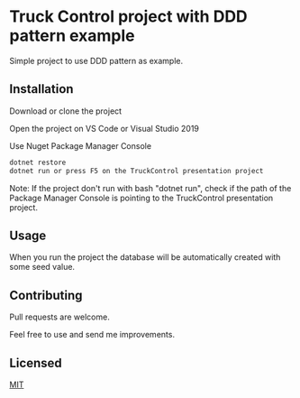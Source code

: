 # Truck Control project with DDD pattern example

Simple project to use DDD pattern as example.

## Installation

Download or clone the project 

Open the project on VS Code or Visual Studio 2019

Use Nuget Package Manager Console

```bash
dotnet restore
dotnet run or press F5 on the TruckControl presentation project
```

Note: If the project don't run with bash "dotnet run", check if the path of the Package Manager Console 
is pointing to the TruckControl presentation project.

## Usage

When you run the project the database will be automatically created with some seed value.
      

## Contributing
Pull requests are welcome. 

Feel free to use and send me improvements.

## Licensed
[MIT](https://choosealicense.com/licenses/mit/)

